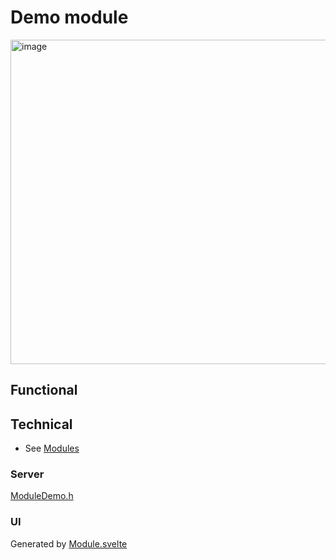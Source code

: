 # Demo module

<img width="519" alt="image" src="https://github.com/user-attachments/assets/96a0483d-8044-4145-82fc-edbc0563e62d" />

## Functional

## Technical

* See [Modules](../modules.md)

### Server

[ModuleDemo.h](https://github.com/ewowi/MoonBase/blob/main/src/MoonBase/ModuleDemo.h)

### UI

Generated by [Module.svelte](https://github.com/ewowi/MoonBase/blob/main/interface/src/routes/moonbase/module/Module.svelte)
